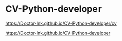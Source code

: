 # CV-Python-developer

https://Doctor-Ink.github.io/CV-Python-developer/cv



https://Doctor-Ink.github.io/CV-Python-developer
